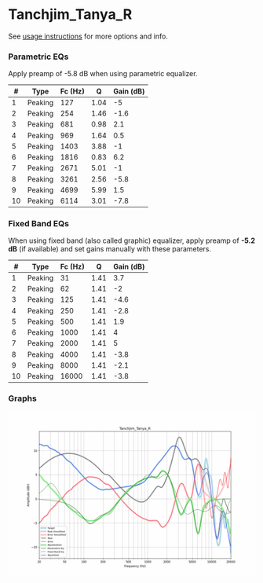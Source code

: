 # Tanchjim_Tanya_R
See [usage instructions](https://github.com/jaakkopasanen/AutoEq#usage) for more options and info.

### Parametric EQs
Apply preamp of -5.8 dB when using parametric equalizer.

|   # | Type    |   Fc (Hz) |    Q |   Gain (dB) |
|-----|---------|-----------|------|-------------|
|   1 | Peaking |       127 | 1.04 |        -5   |
|   2 | Peaking |       254 | 1.46 |        -1.6 |
|   3 | Peaking |       681 | 0.98 |         2.1 |
|   4 | Peaking |       969 | 1.64 |         0.5 |
|   5 | Peaking |      1403 | 3.88 |        -1   |
|   6 | Peaking |      1816 | 0.83 |         6.2 |
|   7 | Peaking |      2671 | 5.01 |        -1   |
|   8 | Peaking |      3261 | 2.56 |        -5.8 |
|   9 | Peaking |      4699 | 5.99 |         1.5 |
|  10 | Peaking |      6114 | 3.01 |        -7.8 |

### Fixed Band EQs
When using fixed band (also called graphic) equalizer, apply preamp of **-5.2 dB** (if available) and set gains manually with these parameters.

|   # | Type    |   Fc (Hz) |    Q |   Gain (dB) |
|-----|---------|-----------|------|-------------|
|   1 | Peaking |        31 | 1.41 |         3.7 |
|   2 | Peaking |        62 | 1.41 |        -2   |
|   3 | Peaking |       125 | 1.41 |        -4.6 |
|   4 | Peaking |       250 | 1.41 |        -2.8 |
|   5 | Peaking |       500 | 1.41 |         1.9 |
|   6 | Peaking |      1000 | 1.41 |         4   |
|   7 | Peaking |      2000 | 1.41 |         5   |
|   8 | Peaking |      4000 | 1.41 |        -3.8 |
|   9 | Peaking |      8000 | 1.41 |        -2.1 |
|  10 | Peaking |     16000 | 1.41 |        -3.8 |

### Graphs
![](./Tanchjim_Tanya_R.png)

